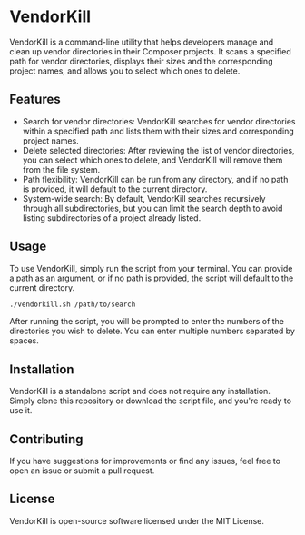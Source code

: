 # VendorKill
VendorKill is a command-line utility that helps developers manage and clean up vendor directories in their Composer projects. It scans a specified path for vendor directories, displays their sizes and the corresponding project names, and allows you to select which ones to delete.

## Features
- Search for vendor directories: VendorKill searches for vendor directories within a specified path and lists them with their sizes and corresponding project names.
- Delete selected directories: After reviewing the list of vendor directories, you can select which ones to delete, and VendorKill will remove them from the file system.
- Path flexibility: VendorKill can be run from any directory, and if no path is provided, it will default to the current directory.
- System-wide search: By default, VendorKill searches recursively through all subdirectories, but you can limit the search depth to avoid listing subdirectories of a project already listed.
## Usage
To use VendorKill, simply run the script from your terminal. You can provide a path as an argument, or if no path is provided, the script will default to the current directory.

```bash
./vendorkill.sh /path/to/search

```
After running the script, you will be prompted to enter the numbers of the directories you wish to delete. You can enter multiple numbers separated by spaces.

## Installation
VendorKill is a standalone script and does not require any installation. Simply clone this repository or download the script file, and you're ready to use it.

## Contributing
If you have suggestions for improvements or find any issues, feel free to open an issue or submit a pull request.

## License
VendorKill is open-source software licensed under the MIT License.